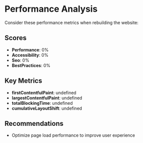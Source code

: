 # Performance Analysis

Consider these performance metrics when rebuilding the website:

## Scores
- **Performance**: 0%
- **Accessibility**: 0%
- **Seo**: 0%
- **BestPractices**: 0%

## Key Metrics
- **firstContentfulPaint**: undefined
- **largestContentfulPaint**: undefined
- **totalBlockingTime**: undefined
- **cumulativeLayoutShift**: undefined

## Recommendations
- Optimize page load performance to improve user experience

